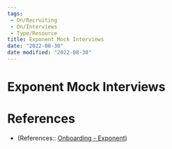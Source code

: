 ```yaml
---
tags:
 - On/Recruiting
 - On/Interviews
 - Type/Resource
title: Exponent Mock Interviews
date: "2022-08-30"
date modified: "2022-08-30"
---
```


# Exponent Mock Interviews

# References
- (References:: [Onboarding - Exponent](https://www.tryexponent.com/onboarding?r=%2F))
